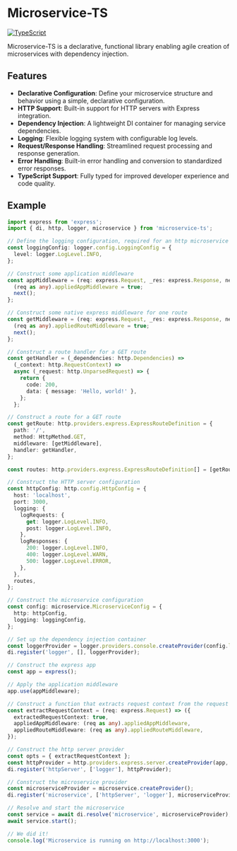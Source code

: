 # Microservice-TS

[![TypeScript](https://img.shields.io/badge/TypeScript-5.0+-blue.svg)](https://www.typescriptlang.org/)

Microservice-TS is a declarative, functional library enabling agile creation of microservices with dependency injection.

## Features

- **Declarative Configuration**: Define your microservice structure and behavior using a simple, declarative configuration.
- **HTTP Support**: Built-in support for HTTP servers with Express integration.
- **Dependency Injection**: A lightweight DI container for managing service dependencies.
- **Logging**: Flexible logging system with configurable log levels.
- **Request/Response Handling**: Streamlined request processing and response generation.
- **Error Handling**: Built-in error handling and conversion to standardized error responses.
- **TypeScript Support**: Fully typed for improved developer experience and code quality.

## Example

```typescript
import express from 'express';
import { di, http, logger, microservice } from 'microservice-ts';

// Define the logging configuration, required for an http microservice
const loggingConfig: logger.config.LoggingConfig = {
  level: logger.LogLevel.INFO,
};

// Construct some application middleware
const appMiddleware = (req: express.Request, _res: express.Response, next: express.NextFunction) => {
  (req as any).appliedAppMiddleware = true;
  next();
};

// Construct some native express middleware for one route
const getMiddleware = (req: express.Request, _res: express.Response, next: express.NextFunction) => {
  (req as any).appliedRouteMiddleware = true;
  next();
};

// Construct a route handler for a GET route
const getHandler = (_dependencies: http.Dependencies) => 
  (_context: http.RequestContext) =>
  async (_request: http.UnparsedRequest) => {
    return {
      code: 200,
      data: { message: 'Hello, world!' },
    };
  };

// Construct a route for a GET route
const getRoute: http.providers.express.ExpressRouteDefinition = {
  path: '/',
  method: HttpMethod.GET,
  middleware: [getMiddleware],
  handler: getHandler,
};

const routes: http.providers.express.ExpressRouteDefinition[] = [getRoute];

// Construct the HTTP server configuration
const httpConfig: http.config.HttpConfig = {
  host: 'localhost',
  port: 3000,
  logging: {
    logRequests: {
      get: logger.LogLevel.INFO,
      post: logger.LogLevel.INFO,
    },
    logResponses: {
      200: logger.LogLevel.INFO,
      400: logger.LogLevel.WARN,
      500: logger.LogLevel.ERROR,
    },
  },
  routes,
};

// Construct the microservice configuration
const config: microservice.MicroserviceConfig = {
  http: httpConfig,
  logging: loggingConfig,
};

// Set up the dependency injection container
const loggerProvider = logger.providers.console.createProvider(config.logging);
di.register('logger', [], loggerProvider);

// Construct the express app
const app = express();

// Apply the application middleware
app.use(appMiddleware);

// Construct a function that extracts request context from the request
const extractRequestContext = (req: express.Request) => ({ 
  extractedRequestContext: true,
  appliedAppMiddleware: (req as any).appliedAppMiddleware,
  appliedRouteMiddleware: (req as any).appliedRouteMiddleware,
});

// Construct the http server provider
const opts = { extractRequestContext };
const httpProvider = http.providers.express.server.createProvider(app, config.http, opts);
di.register('httpServer', ['logger'], httpProvider);

// Construct the microservice provider
const microserviceProvider = microservice.createProvider();
di.register('microservice', ['httpServer', 'logger'], microserviceProvider);

// Resolve and start the microservice
const service = await di.resolve('microservice', microserviceProvider);
await service.start();

// We did it!
console.log('Microservice is running on http://localhost:3000');
```
